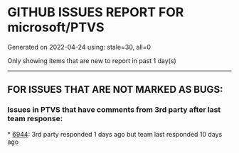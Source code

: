 
# GITHUB ISSUES REPORT FOR microsoft/PTVS


Generated on 2022-04-24 using: stale=30, all=0


Only showing items that are new to report in past 1 day(s)


---

## FOR ISSUES THAT ARE NOT MARKED AS BUGS:


### Issues in PTVS that have comments from 3rd party after last team response:


\* [6944](https://github.com/microsoft/PTVS/issues/6944 "Visual Studio 2022 crashes when i try to open &quot;manage python packages&quot;"): 3rd party responded 1 days ago but team last responded 10 days ago
